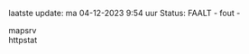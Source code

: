 laatste update: 
ma 04-12-2023  9:54   uur 
Status: FAALT - fout - 
<div class="service R">mapsrv</div><div class="service G">httpstat</div>